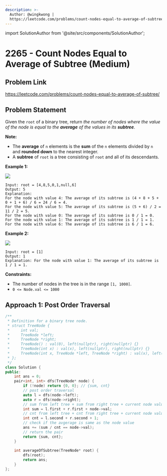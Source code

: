 ```yaml
---
description: >-
  Author: @wingkwong |
  https://leetcode.com/problems/count-nodes-equal-to-average-of-subtree/
---
```


import SolutionAuthor from '@site/src/components/SolutionAuthor';

# 2265 - Count Nodes Equal to Average of Subtree (Medium)

## Problem Link

https://leetcode.com/problems/count-nodes-equal-to-average-of-subtree/

## Problem Statement

Given the `root` of a binary tree, return _the number of nodes where the value of the node is equal to the **average** of the values in its **subtree**_.

**Note:**

* The **average** of `n` elements is the **sum** of the `n` elements divided by `n` and **rounded down** to the nearest integer.
* A **subtree** of `root` is a tree consisting of `root` and all of its descendants.

**Example 1:**

![](https://assets.leetcode.com/uploads/2022/03/15/image-20220315203925-1.png)

```
Input: root = [4,8,5,0,1,null,6]
Output: 5
Explanation: 
For the node with value 4: The average of its subtree is (4 + 8 + 5 + 0 + 1 + 6) / 6 = 24 / 6 = 4.
For the node with value 5: The average of its subtree is (5 + 6) / 2 = 11 / 2 = 5.
For the node with value 0: The average of its subtree is 0 / 1 = 0.
For the node with value 1: The average of its subtree is 1 / 1 = 1.
For the node with value 6: The average of its subtree is 6 / 1 = 6.
```

**Example 2:**

![](https://assets.leetcode.com/uploads/2022/03/26/image-20220326133920-1.png)

```
Input: root = [1]
Output: 1
Explanation: For the node with value 1: The average of its subtree is 1 / 1 = 1.
```

**Constraints:**

* The number of nodes in the tree is in the range `[1, 1000]`.
* `0 <= Node.val <= 1000`

## Approach 1: Post Order Traversal

<SolutionAuthor name="@wingkwong"/>

```cpp
/**
 * Definition for a binary tree node.
 * struct TreeNode {
 *     int val;
 *     TreeNode *left;
 *     TreeNode *right;
 *     TreeNode() : val(0), left(nullptr), right(nullptr) {}
 *     TreeNode(int x) : val(x), left(nullptr), right(nullptr) {}
 *     TreeNode(int x, TreeNode *left, TreeNode *right) : val(x), left(left), right(right) {}
 * };
 */
class Solution {
public:
    int ans = 0;
    pair<int, int> dfs(TreeNode* node) {
        if (!node) return {0, 0}; // {sum, cnt}
        // post order traversal
        auto l = dfs(node->left);
        auto r = dfs(node->right);
        // sum from left tree + sum from right tree + current node value
        int sum = l.first + r.first + node->val;
        // cnt from left tree + cnt from right tree + current node value
        int cnt = l.second + r.second + 1;
        // check if the avgerage is same as the node value
        ans += (sum / cnt == node->val);
        // return the pair
        return {sum, cnt};
    }
    
    int averageOfSubtree(TreeNode* root) {
        dfs(root);
        return ans;
    }
};
```
